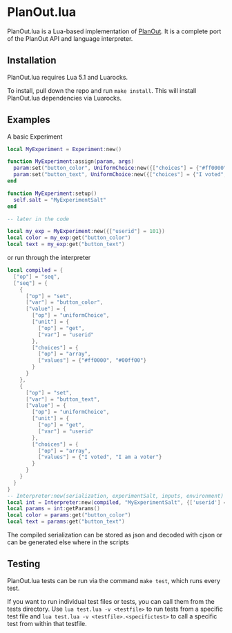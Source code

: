 # PlanOut.lua

PlanOut.lua is a Lua-based implementation of [PlanOut](http://facebook.github.io/planout/). It is a complete port of the PlanOut API and language interpreter.

## Installation

PlanOut.lua requires Lua 5.1 and Luarocks.

To install, pull down the repo and run `make install`. This will install PlanOut.lua dependencies via Luarocks.

## Examples

A basic Experiment
```lua
local MyExperiment = Experiment:new()

function MyExperiment:assign(param, args)
  param:set("button_color", UniformChoice:new({["choices"] = {"#ff0000", "#00ff00"}, ["unit"] = arg["userid"]}))
  param:set("button_text", UniformChoice:new({["choices"] = {"I voted", "I am a voter"}, ["unit"] = arg["userid"]}))
end

function MyExperiment:setup()
  self.salt = "MyExperimentSalt"
end

-- later in the code

local my_exp = MyExperiment:new({["userid"] = 101})
local color = my_exp:get("button_color")
local text = my_exp:get("button_text")
```
or run through the interpreter
```lua
local compiled = {
  ["op"] = "seq",
  ["seq"] = {
    {
      ["op"] = "set",
      ["var"] = "button_color",
      ["value"] = {
        ["op"] = "uniformChoice",
        ["unit"] = {
          ["op"] = "get",
          ["var"] = "userid"
        },
        ["choices"] = {
          ["op"] = "array",
          ["values"] = {"#ff0000", "#00ff00"}
        }
      }
    },
    {
      ["op"] = "set",
      ["var"] = "button_text",
      ["value"] = {
        ["op"] = "uniformChoice",
        ["unit"] = {
          ["op"] = "get",
          ["var"] = "userid"
        },
        ["choices"] = {
          ["op"] = "array",
          ["values"] = {"I voted", "I am a voter"}
        }
      }
    }
  }
}
-- Interpreter:new(serialization, experimentSalt, inputs, environment)
local int = Interpreter:new(compiled, "MyExperimentSalt", {['userid'] = 101})
local params = int:getParams()
local color = params:get("button_color")
local text = params:get("button_text")
```
The compiled serialization can be stored as json and decoded with cjson or can be generated else where in the scripts




## Testing

PlanOut.lua tests can be run via the command `make test`, which runs every test.

If you want to run individual test files or tests, you can call them from the tests directory. Use `lua test.lua -v <testfile>` to run tests from a specific test file and `lua test.lua -v <testfile>.<specifictest>` to call a specific test from within that testfile.
